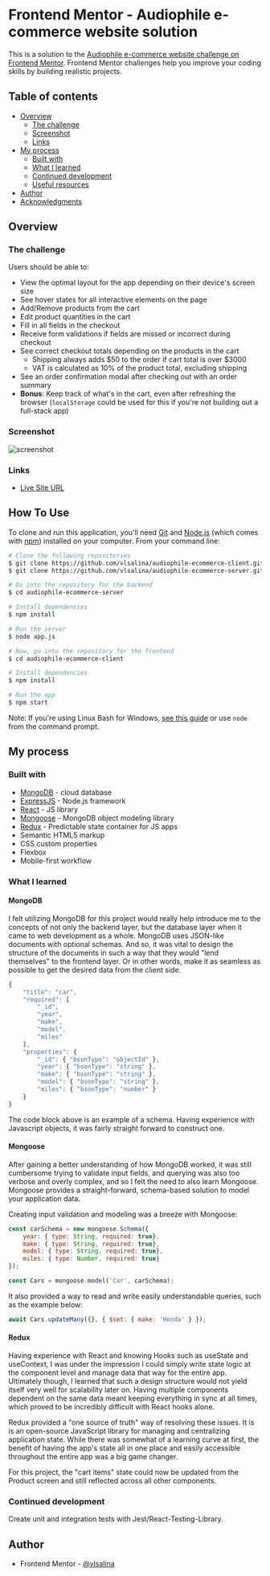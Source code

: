 ﻿
# Frontend Mentor - Audiophile e-commerce website solution

This is a solution to the [Audiophile e-commerce website challenge on Frontend Mentor](https://www.frontendmentor.io/challenges/audiophile-ecommerce-website-C8cuSd_wx). Frontend Mentor challenges help you improve your coding skills by building realistic projects. 

## Table of contents

- [Overview](#overview)
  - [The challenge](#the-challenge)
  - [Screenshot](#screenshot)
  - [Links](#links)
- [My process](#my-process)
  - [Built with](#built-with)
  - [What I learned](#what-i-learned)
  - [Continued development](#continued-development)
  - [Useful resources](#useful-resources)
- [Author](#author)
- [Acknowledgments](#acknowledgments)

## Overview

### The challenge

Users should be able to:

- View the optimal layout for the app depending on their device's screen size
- See hover states for all interactive elements on the page
- Add/Remove products from the cart
- Edit product quantities in the cart
- Fill in all fields in the checkout
- Receive form validations if fields are missed or incorrect during checkout
- See correct checkout totals depending on the products in the cart
  - Shipping always adds $50 to the order if cart total is over $3000
  - VAT is calculated as 10% of the product total, excluding shipping
- See an order confirmation modal after checking out with an order summary
- **Bonus**: Keep track of what's in the cart, even after refreshing the browser (`localStorage` could be used for this if you're not building out a full-stack app)

### Screenshot

![screenshot](https://raw.githubusercontent.com/vlsalina/audiophile-ecommerce-client/refactor-removing-redundancy-url-paths/public/assets/demo/Desktop%20-%20Home.png?token=GHSAT0AAAAAABOUTRHX7AG4ZTHE5RCDCZASYQNRUOA)

### Links

- [Live Site URL](https://audiophile-ecommerce-app.netlify.app/)

## How To Use

To clone and run this application, you'll need [Git](https://git-scm.com) and [Node.js](https://nodejs.org/en/download/) (which comes with [npm](http://npmjs.com)) installed on your computer. From your command line:

```bash
# Clone the following repositories
$ git clone https://github.com/vlsalina/audiophile-ecommerce-client.git
$ git clone https://github.com/vlsalina/audiophile-ecommerce-server.git

# Go into the repository for the backend
$ cd audiophile-ecommerce-server

# Install dependencies
$ npm install

# Run the server
$ node app.js

# Now, go into the repository for the frontend
$ cd audiophile-ecommerce-client

# Install dependencies
$ npm install

# Run the app
$ npm start
```

Note: If you're using Linux Bash for Windows, [see this guide](https://www.howtogeek.com/261575/how-to-run-graphical-linux-desktop-applications-from-windows-10s-bash-shell/) or use `node` from the command prompt.

## My process

### Built with

- [MongoDB](https://docs.atlas.mongodb.com/?_ga=2.232882589.280966400.1645011051-1449492850.1643781029&_gac=1.85307883.1645011051.Cj0KCQiA3rKQBhCNARIsACUEW_aKKbGxWOFIwI7gHR4p4H_IpqU8Grinl0oF42j731_qkWfAU5s4BE8aAhneEALw_wcB) - cloud database
- [ExpressJS](https://expressjs.com/) - Node.js framework
- [React](https://reactjs.org/) - JS library
- [Mongoose](https://mongoosejs.com/docs/guide.html) - MongoDB object modeling library
- [Redux](https://redux.js.org/) - Predictable state container for JS apps
- Semantic HTML5 markup
- CSS custom properties
- Flexbox
- Mobile-first workflow

### What I learned

#### MongoDB
I felt utilizing MongoDB for this project would really help introduce me to the concepts of not only the backend layer, but the database layer when it came to web development as a whole. MongoDB uses JSON-like documents with optional schemas. And so, it was vital to design the structure of the documents in such a way that they would "lend themselves" to the frontend layer. Or in other words, make it as seamless as possible to get the desired data from the client side. 
```javascript
{
	"title": "car",
	"required": [
		"_id",
		"year",
		"make",
		"model",
		"miles"
	],
	"properties": {
		"_id": { "bsonType": "objectId" },
		"year": { "bsonType": "string" },
		"make": { "bsonType": "string" },
		"model": { "bsonType": "string" },
		"miles": { "bsonType": "number" }
	}
}
``` 
The code block above is an example of a schema. Having experience with Javascript objects, it was fairly straight forward to construct one.

#### Mongoose

After gaining a better understanding of how MongoDB worked, it was still cumbersome trying to validate input fields, and querying was also too verbose and overly complex, and so I felt the need to also learn Mongoose. Mongoose provides a straight-forward, schema-based solution to model your application data. 

Creating input validation and modeling was a breeze with Mongoose:
```javascript
const carSchema = new mongoose.Schema({
	year: { type: String, required: true},
	make: { type: String, required: true},
	model: { type: String, required: true},
	miles: { type: Number, required: true}
});

const Cars = mongoose.model('Car', carSchema);
```


It also provided a way to read and write easily understandable queries, such as the example below: 
```javascript
await Cars.updateMany({}, { $set: { make: 'Honda' } });
``` 

#### Redux
Having experience with React and knowing Hooks such as useState and useContext, I was under the impression I could simply write state logic at the component level and manage data that way for the entire app. Ultimately though, I learned that such a design structure would not yield itself very well for scalability later on. Having multiple components dependent on the same data meant keeping everything in sync at all times, which proved to be incredibly difficult with React hooks alone. 

Redux provided a "one source of truth" way of resolving these issues. It is is an open-source JavaScript library for managing and centralizing application state. While there was somewhat of a learning curve at first, the benefit of having the app's state all in one place and easily accessible throughout the entire app was a big game changer. 

For this project, the "cart items" state could now be updated from the Product screen and still reflected across all other components.

### Continued development

Create unit and integration tests with Jest/React-Testing-Library.

## Author

- Frontend Mentor - [@vlsalina](https://www.frontendmentor.io/profile/vlsalina)

